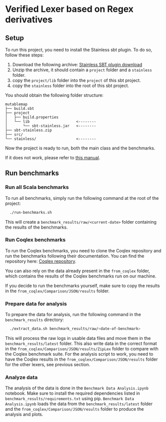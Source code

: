 # Verified Lexer based on Regex derivatives

## Setup

To run this project, you need to install the Stainless sbt plugin. To do so, follow these steps:

1. Download the following archive: [Stainless SBT plugin download]("https://github.com/epfl-lara/stainless/releases/download/v0.9.9.1/sbt-stainless.zip")
2. Unzip the archive, it should contain a `project` folder and a `stainless` folder.
3. copy the `project/lib` folder into the `project` of this sbt project.
4. copy the `stainless` folder into the root of this sbt project.

You should obtain the following folder structure:

```
mutablemap
├── build.sbt
├── project
│   ├── build.properties
│   └── lib                     <--------
│       └── sbt-stainless.jar   <--------
├── sbt-stainless.zip
├── src/
└── stainless/                  <--------
```

Now the project is ready to run, both the main class and the benchmarks.

If it does not work, please refer to [this manual]("https://epfl-lara.github.io/stainless/installation.html#usage-within-an-existing-project").

## Run benchmarks

### Run all Scala benchmarks

To run all benchmarks, simply run the following command at the root of the project:

```bash
  ./run-benchmarks.sh
```

This will create a `benchmark_results/raw/<current-date>` folder containing the results of the benchmarks.

### Run Coqlex benchmarks

To run the Coqlex benchmarks, you need to clone the Coqlex repository and run the benchmarks following their documentation. You can find the repository here: [Coqlex repository](https://gitlab.inria.fr/wouedrao/coqlex/-/tree/master).

You can also rely on the data already present in the `from_coqlex` folder, which contains the results of the Coqlex benchmarks run on our machine.

If you decide to run the benchmarks yourself, make sure to copy the results in the `from_coqlex/Comparison/JSON/results` folder.

### Prepare data for analysis

To prepare the data for analysis, run the following command in the `benchmark_results` directory:

```bash
  ./extract_data.sh benchmark_results/raw/<date-of-benchmark>
```

This will process the raw logs in usable data files and move them in the `benchmark_results/latest` folder. This also write data in the correct format in the `from_coqlex/Comparison/JSON/results/ZipLex` folder to compare with the Coqlex benchmark suite. For the analysis script to work, you need to have the Coqlex results in the `from_coqlex/Comparison/JSON/results` folder for the other lexers, see previous section.

### Analyze data

The analysis of the data is done in the `Benchmark Data Analysis.ipynb` notebook. Make sure to install the required dependencies listed in `benchmark_results/requirements.txt` using pip. `Benchmark Data Analysis.ipynb` loads the data from the `benchmark_results/latest` folder and the `from_coqlex/Comparison/JSON/results` folder to produce the analysis and plots.
